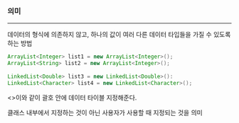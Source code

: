 ### 의미
---
데이터의 형식에 의존하지 않고, 하나의 값이 여러 다른 데이터 타입들을 가질 수 있도록 하는 방법

```java
ArrayList<Integer> list1 = new ArrayList<Integer>();
ArrayList<String> list2 = new ArrayList<Integer>();
 
LinkedList<Double> list3 = new LinkedList<Double>():
LinkedList<Character> list4 = new LinkedList<Character>();
```

<>이와 같이 괄호 안에 데이터 타이블 지정해준다.

클래스 내부에서 지정하는 것이 아닌 사용자가 사용할 때 지정되는 것을 의미


